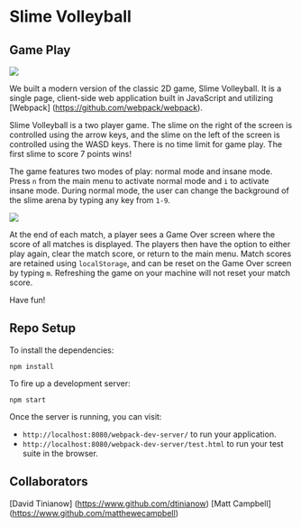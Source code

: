# Slime Volleyball

## Game Play

![](http://g.recordit.co/p24Lw2IgF3.gif)

We built a modern version of the classic 2D game, Slime Volleyball.  It is a single page, client-side web application built in JavaScript and utilizing [Webpack] (https://github.com/webpack/webpack).

Slime Volleyball is a two player game. The slime on the right of the screen is controlled using the arrow keys, and the slime on the left of the screen is controlled using the WASD keys. There is no time limit for game play. The first slime to score 7 points wins!

The game features two modes of play: normal mode and insane mode.  Press `n` from the main menu to activate normal mode and `i` to activate insane mode.  During normal mode, the user can change the background of the slime arena by typing any key from `1-9`.

![](http://g.recordit.co/JWsE6fDh1G.gif)

At the end of each match, a player sees a Game Over screen where the score of all matches is displayed.  The players then have the option to either play again, clear the match score, or return to the main menu.  Match scores are retained using `localStorage`, and can be reset on the Game Over screen by typing `m`.  Refreshing the game on your machine will not reset your match score.

Have fun!



## Repo Setup

To install the dependencies:

```
npm install
```

To fire up a development server:

```
npm start
```

Once the server is running, you can visit:

* `http://localhost:8080/webpack-dev-server/` to run your application.
* `http://localhost:8080/webpack-dev-server/test.html` to run your test suite in the browser.

## Collaborators
[David Tinianow] (https://www.github.com/dtinianow)
[Matt Campbell] (https://www.github.com/matthewecampbell)

